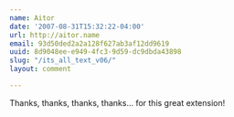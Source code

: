 ```yaml
---
name: Aitor
date: '2007-08-31T15:32:22-04:00'
url: http://aitor.name
email: 93d50ded2a2a128f627ab3af12dd9619
uuid: 8d9048ee-e949-4fc3-9d59-dc9dbda43898
slug: "/its_all_text_v06/"
layout: comment

---
```


Thanks, thanks, thanks, thanks... for this great extension!
